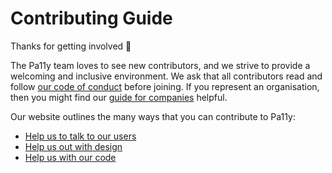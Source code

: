 # Contributing Guide

Thanks for getting involved :tada:

The Pa11y team loves to see new contributors, and we strive to provide a welcoming and inclusive environment. We ask that all contributors read and follow [our code of conduct][code-of-conduct] before joining. If you represent an organisation, then you might find our [guide for companies][companies] helpful.

Our website outlines the many ways that you can contribute to Pa11y:

  - [Help us to talk to our users][communications]
  - [Help us out with design][designers]
  - [Help us with our code][developers]



[code-of-conduct]: https://pa11y.org/contributing/code-of-conduct/
[communications]: https://pa11y.org/contributing/communications/
[companies]: https://pa11y.org/contributing/companies/
[designers]: https://pa11y.org/contributing/designers/
[developers]: https://pa11y.org/contributing/developers/
